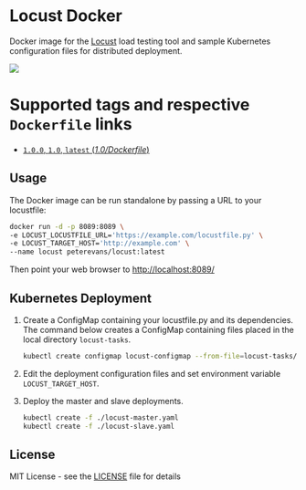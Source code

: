 # Locust Docker
Docker image for the [Locust](http://locust.io/) load testing tool and sample Kubernetes configuration files for distributed deployment.

[![](https://images.microbadger.com/badges/image/peterevans/locust.svg)](https://microbadger.com/images/peterevans/locust "Get your own image badge on microbadger.com")

# Supported tags and respective `Dockerfile` links

- [`1.0.0`, `1.0`, `latest`  (*1.0/Dockerfile*)](https://github.com/peter-evans/locust-docker/tree/master/1.0)

## Usage
The Docker image can be run standalone by passing a URL to your locustfile:

```bash
docker run -d -p 8089:8089 \
-e LOCUST_LOCUSTFILE_URL='https://example.com/locustfile.py' \
-e LOCUST_TARGET_HOST='http://example.com' \
--name locust peterevans/locust:latest
```
Then point your web browser to [http://localhost:8089/](http://localhost:8089/)

## Kubernetes Deployment

1. Create a ConfigMap containing your locustfile.py and its dependencies. The command below creates a ConfigMap containing files placed in the local directory `locust-tasks`.

	```bash
	kubectl create configmap locust-configmap --from-file=locust-tasks/
	```

2. Edit the deployment configuration files and set environment variable `LOCUST_TARGET_HOST`.

3. Deploy the master and slave deployments.

	```bash
    kubectl create -f ./locust-master.yaml
    kubectl create -f ./locust-slave.yaml
    ```

## License

MIT License - see the [LICENSE](LICENSE) file for details
